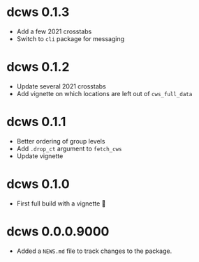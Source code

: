 # dcws 0.1.3
* Add a few 2021 crosstabs
* Switch to `cli` package for messaging

# dcws 0.1.2
* Update several 2021 crosstabs
* Add vignette on which locations are left out of `cws_full_data`

# dcws 0.1.1
* Better ordering of group levels
* Add `.drop_ct` argument to `fetch_cws`
* Update vignette

# dcws 0.1.0

* First full build with a vignette :tada:

# dcws 0.0.0.9000

* Added a `NEWS.md` file to track changes to the package.
